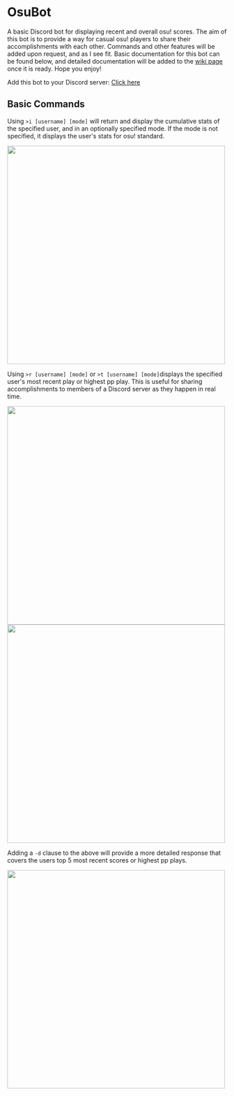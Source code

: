# OsuBot
A basic Discord bot for displaying recent and overall osu! scores. The aim of this bot is to provide a way for casual osu! players to share their accomplishments with each other. Commands and other features will be added upon request, and as I see fit. Basic documentation for this bot can be found below, and detailed documentation will be added to the [wiki page](https://github.com/azn-abel/OsuBot/wiki) once it is ready. Hope you enjoy!

Add this bot to your Discord server: [Click here](https://discord.com/api/oauth2/authorize?client_id=843169608852570184&permissions=534723816512&scope=bot)

## Basic Commands
Using ```>i [username] [mode]``` will return and display the cumulative stats of the specified user, and in an optionally specified mode. If the mode is not specified, it displays the user's stats for osu! standard.

<img src="https://user-images.githubusercontent.com/66392457/232990934-01296bfa-2b1e-4a90-90b4-2e999ca941e9.png" width=500 />

Using ```>r [username] [mode]``` or ```>t [username] [mode]```displays the specified user's most recent play or highest pp play.
This is useful for sharing accomplishments to members of a Discord server as they happen in real time.

<img src="https://user-images.githubusercontent.com/66392457/230696826-54b57f67-0500-4965-be82-7f59e85c04e9.png" width=500 />
<img src="https://user-images.githubusercontent.com/66392457/232976067-f5e009b5-361b-4533-9de4-53bc3a7885ef.png" width=500 />

Adding a ```-d``` clause to the above will provide a more detailed response that covers the users top 5 most recent scores or highest pp plays.

<img src="https://user-images.githubusercontent.com/66392457/232979597-d6d099ca-0f68-43ed-8e74-21871f89f444.png" width=500 />




